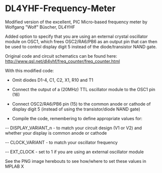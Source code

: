 # DL4YHF-Frequency-Meter

Modified version of the excellent, PIC Micro-based frequency meter by Wolfgang "Wolf" Büscher, DL4YHF

Added option to specify that you are using an external crystal oscillator module on OSC1, which frees OSC2/RA6/PB6 as an output pin that can then be used to control display digit 5 instead of the diode/transistor NAND gate.    

Original code and circuit schematics can be found here: http://www.qsl.net/dl4yhf/freq_counter/freq_counter.html

With this modified code: 

* Omit diodes D1-4, C1, C2, X1, R10 and T1

* Connect the output of a (20MHz) TTL oscillator module to the OSC1 pin (16)

* Connect OSC2/RA6/PB6 pin (15) to the common anode or cathode of display digit 5 (instead of using the transistor/diode NAND gate)

* Compile the code, remembering to define appropriate values for:

 -- DISPLAY_VARIANT_n - to match your circuit design (V1 or V2) and whether your display is common anode or cathode
  
 -- CLOCK_VARIANT - to match your oscillator frequency
  
 -- EXT_CLOCK - set to 1 if you are using an external oscillator module

See the PNG image herebouts to see how/where to set these values in MPLAB X
  

